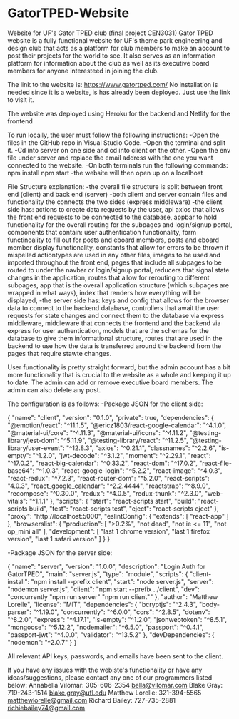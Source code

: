 # GatorTPED-Website
Website for UF's Gator TPED club (final project CEN3031) 
Gator TPED website is a fully functional website for UF's theme park engineering and design club that acts as a platform for club members to make an account to post their projects for the world to see. It also serves as an information platform for information about the club as well as its executive board members for anyone interesteed in joining the club.


The link to the website is: https://www.gatortped.com/ No installation is needed since it is a website, is has already been deployed. Just use the link to visit it.

The website was deployed using Heroku for the backend and Netlify for the frontend


To run locally, the user must follow the following instructions: 
    -Open the files in the GitHub repo in Visual Studio Code. 
    -Open the terminal and split it. -Cd into server on one side and cd into client on the other. 
    -Open the env file under server and replace the email address with the one you want connected to the website. 
    -On both terminals run the following commands: npm install npm start -the website will then open up on a localhost

File Structure explanation: 
-the overall file structure is split between front end (client) and back end (server)
-both client and server contain files and functionality the connects the two sides (express middleware)
-the client side has: 
    actions to create data requests by the user, 
    api axios that allows the front end requests to be connected to the database, 
    appbar to hold functionality for the overall routing for the subpages and login/signup portal, 
    components that contain: 
        user authentication functionality, 
        form functinoality to fill out for posts and eboard members, 
        posts and eboard member display functionality, 
    constants that allow for errors to be thrown if mispelled actiontypes are used in any other files, 
    images to be used and imported throughout the front end, 
    pages that include all subpages to be routed to under the navbar or login/signup portal, 
    reducers that signal state changes in the application, 
    routes that allow for rerouting to different subpages, 
    app that is the overall application structure (which subpages are wrapped in what ways), 
    index that renders how everything will be displayed, 
-the server side has: 
    keys and config that allows for the browser data to connect to the backend database, 
    controllers that await the user requests for state changes and connect them to the database via express middleware, 
    middleware that connects the frontend and the backend via express for user authentication, 
    models that are the schemas for the database to give them informational structure, 
    routes that are used in the backend to use how the data is transferred around the backend from the pages that require stawte changes.


User functionality is pretty straight forward, but the admin account has a bit more functionality that is crucial to the website as a whole and keeping it up to date. The admin can add or remove executive board members. The admin can also delete any post.


The configuration is as follows: -Package JSON for the client side: 

{ "name": "client", "version": "0.1.0", "private": true, "dependencies": { "@emotion/react": "^11.1.5", "@ericz1803/react-google-calendar": "^4.1.0", "@material-ui/core": "^4.11.3", "@material-ui/icons": "^4.11.2", "@testing-library/jest-dom": "^5.11.9", "@testing-library/react": "^11.2.5", "@testing-library/user-event": "^12.8.3", "axios": "^0.21.1", "classnames": "^2.2.6", "is-empty": "^1.2.0", "jwt-decode": "^3.1.2", "moment": "^2.29.1", "react": "^17.0.2", "react-big-calendar": "^0.33.2", "react-dom": "^17.0.2", "react-file-base64": "^1.0.3", "react-google-login": "^5.2.2", "react-image": "^4.0.3", "react-redux": "^7.2.3", "react-router-dom": "^5.2.0", "react-scripts": "4.0.3", "react_google_calendar": "^2.2.4444", "reactstrap": "^8.9.0", "recompose": "^0.30.0", "redux": "^4.0.5", "redux-thunk": "^2.3.0", "web-vitals": "^1.1.1" }, "scripts": { "start": "react-scripts start", "build": "react-scripts build", "test": "react-scripts test", "eject": "react-scripts eject" }, "proxy": "http://localhost:5000", "eslintConfig": { "extends": [ "react-app" ] }, "browserslist": { "production": [ ">0.2%", "not dead", "not ie <= 11", "not op_mini all" ], "development": [ "last 1 chrome version", "last 1 firefox version", "last 1 safari version" ] } }

-Package JSON for the server side:

{ "name": "server", "version": "1.0.0", "description": "Login Auth for GatorTPED", "main": "server.js", "type": "module", "scripts": { "client-install": "npm install --prefix client", "start": "node server.js", "server": "nodemon server.js", "client": "npm start --prefix ../client", "dev": "concurrently "npm run server" "npm run client"" }, "author": "Matthew Lorelle", "license": "MIT", "dependencies": { "bcryptjs": "^2.4.3", "body-parser": "^1.19.0", "concurrently": "^6.0.0", "cors": "^2.8.5", "dotenv": "^8.2.0", "express": "^4.17.1", "is-empty": "^1.2.0", "jsonwebtoken": "^8.5.1", "mongoose": "^5.12.2", "nodemailer": "^6.5.0", "passport": "^0.4.1", "passport-jwt": "^4.0.0", "validator": "^13.5.2" }, "devDependencies": { "nodemon": "^2.0.7" } }


All relevant API keys, passwords, and emails have been sent to the client.


If you have any issues with the webiste's functionality or have any ideas/suggestions, please contact any one of our programmers listed below: Annabella Vilomar: 305-606-2354 bella@vilomar.com Blake Gray: 719-243-1514 blake.gray@ufl.edu Matthew Lorelle: 321-394-5565 matthewlorelle@gmail.com Richard Bailey: 727-735-2881 richiebailey74@gmail.com
